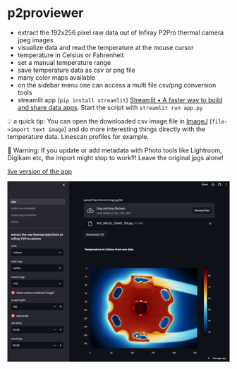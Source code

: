 # p2proviewer
- extract the 192x256 pixel raw data out of Infiray P2Pro thermal camera jpeg images
- visualize data and read the temperature at the mouse cursor
- temperature in Celsius or Fahrenheit
- set a manual temperature range
- save temperature data as csv or png file
- many color maps available
- on the sidebar menu one can access a multi file csv/png conversion tools
- streamlit app (`pip install streamlit`) [Streamlit • A faster way to build and share data apps](https://streamlit.io/). Start the script with `streamlit run app.py`

💡 a quick tip:
You can open the downloaded csv image file in [ImageJ](https://imagej.net/software/imagej/) (`file->import text image`) and do more interesting things directly with the temperature data. Linescan profiles for example.

🧨 Warning: If you update or add metadata with Photo tools like Lightroom, Digikam etc, the import might stop to work!!! Leave the original jpgs alone!


[live version of the app](https://p2proviewer.streamlit.app/)


![app](media/Screenshot.png)